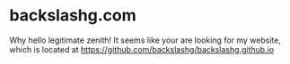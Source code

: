 # backslashg.com
Why hello legitimate zenith! It seems like your are looking for my website, which is located at https://github.com/backslashg/backslashg.github.io
